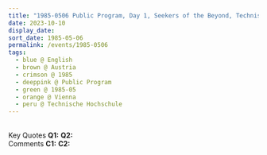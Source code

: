 ```yaml
---
title: "1985-0506 Public Program, Day 1, Seekers of the Beyond, Technische Hochschule, Gusshausstraße 25, Vienna, Austria"
date: 2023-10-10
display_date: 
sort_date: 1985-05-06
permalink: /events/1985-0506
tags:
  - blue @ English
  - brown @ Austria
  - crimson @ 1985
  - deeppink @ Public Program
  - green @ 1985-05
  - orange @ Vienna
  - peru @ Technische Hochschule
---
```


<br>

<wave-list>
  <list-title color="DarkSeaGreen" width="55">Key Quotes</list-title>
  <list-item color="BlanchedAlmond" width="280"><b>Q1:</b> <i></i></list-item>
  <list-item color="Lavender" width="280"><b>Q2:</b> <i></i></list-item>
</wave-list>

<br>

<wave-list>
  <list-title color="DarkSeaGreen" width="55">Comments</list-title>
  <list-item color="BlanchedAlmond" width="280"><b>C1:</b> <i></i></list-item>
  <list-item color="Lavender" width="280"><b>C2:</b> <i></i></list-item>
</wave-list>